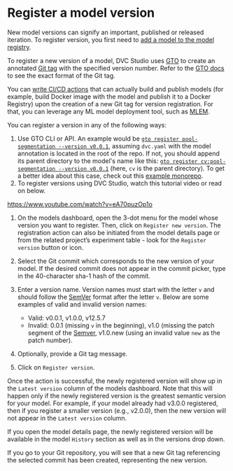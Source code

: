 # Register a model version

New model versions can signify an important, published or released iteration. To
register version, you first need to
[add a model to the model registry](/doc/studio/user-guide/model-registry/add-a-model).

To register a new version of a model, DVC Studio uses [GTO] to create an
annotated [Git tag][git tag] with the specified version number. Refer to the
[GTO docs][gto-format] to see the exact format of the Git tag.

You can [write CI/CD actions][CI/CD] that can actually build and publish models
(for example, build Docker image with the model and publish it to a Docker
Registry) upon the creation of a new Git tag for version registration. For that,
you can leverage any ML model deployment tool, such as [MLEM].

You can register a version in any of the following ways:

1. Use GTO CLI or API. An example would be
   [`gto register pool-segmentation --version v0.0.1`][register], assuming
   `dvc.yaml` with the model annotation is located in the root of the repo. If
   not, you should append its parent directory to the model's name like this:
   [`gto register cv:pool-segmentation --version v0.0.1`][register] (here, `cv`
   is the parent directory). To get a better idea about this case, check out
   this [example monorepo][monorepo].
2. To register versions using DVC Studio, watch this tutorial video or
   read on below.

https://www.youtube.com/watch?v=eA70puzOp1o

1. On the models dashboard, open the 3-dot menu for the model whose version you
   want to register. Then, click on `Register new version`. The registration
   action can also be initiated from the model details page or from the related
   project’s experiment table - look for the `Register version` button or icon.

2. Select the Git commit which corresponds to the new version of your model. If
   the desired commit does not appear in the commit picker, type in the
   40-character sha-1 hash of the commit.
3. Enter a version name. Version names must start with the letter `v` and should
   follow the [SemVer] format after the letter `v`. Below are some examples of
   valid and invalid version names:

   - Valid: v0.0.1, v1.0.0, v12.5.7
   - Invalid: 0.0.1 (missing `v` in the beginning), v1.0 (missing the patch
     segment of the [Semver], v1.0.new (using an invalid value `new` as the
     patch number).

4. Optionally, provide a Git tag message.
5. Click on `Register version`.

Once the action is successful, the newly registered version will show up in the
`Latest version` column of the models dashboard. Note that this will happen only
if the newly registered version is the greatest semantic version for your model.
For example, if your model already had v3.0.0 registered, then if you register a
smaller version (e.g., v2.0.0), then the new version will not appear in the
`Latest version` column.

If you open the model details page, the newly registered version will be
available in the model `History` section as well as in the versions drop down.

If you go to your Git repository, you will see that a new Git tag referencing
the selected commit has been created, representing the new version.

[gto]: /doc/gto
[git tag]: https://git-scm.com/docs/git-tag
[gto-format]: /doc/gto/user-guide#git-tags-format
[`gto` cli]: /doc/gto/command-reference
[semver]: https://semver.org/
[CI/CD]:
  /doc/studio/user-guide/model-registry/use-models#deploying-and-publishing-models-in-cicd
[MLEM]: https://mlem.ai/
[register]: /doc/gto/command-reference/register
[monorepo]:
  https://github.com/iterative/monorepo-example/blob/add-cv-model/cv/dvc.yaml
